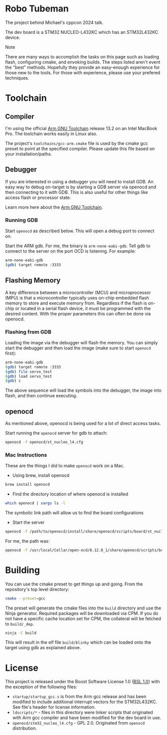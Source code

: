 # Robo Tubeman

The project behind Michael's cppcon 2024 talk.

The dev board is a STM32 NUCLEO-L432KC which has an STM32L432KC device.

> [!Note]
> There are many ways to accomplish the tasks on this page such as loading flash,
> configuring cmake, and envoking builds. The steps listed aren't event the "best"
> methods. Hopefully they provide an easy-enough experience for those new to the tools.
> For those with experience, please use your prefered techniques.


# Toolchain

## Compiler

I'm using the official [Arm GNU Toolchain](https://developer.arm.com/Tools%20and%20Software/GNU%20Toolchain) release 13.2 on an Intel MacBook Pro. The toolchain works easily in Linux also.

The project's `toolchains/gcc-arm.cmake` file is used by the cmake gcc preset to point at the specified compiler. Please update this file based on your installation/paths.


## Debugger

If you are interested in using a debugger you will need to install GDB. An easy way to debug on-target is by starting a GDB server via openocd and then connecting to it with GDB. This is also useful for other things like access flash or processor state.

Learn more here about the [Arm GNU Toolchain](https://learn.arm.com/install-guides/gcc/arm-gnu/).

### Running GDB

Start `openocd` as described below. This will open a debug port to connect on.

Start the ARM gdb. For me, the binary is `arm-none-eabi-gdb`. Tell gdb to connect to the server on the port OCD is listening. For example:

```bash
arm-none-eabi-gdb
(gdb) target remote :3333
```


## Flashing Memory

A key difference between a microcontroller (MCU) and microprocessor (MPU) is that a microcontroller typically uses on-chip embedded flash memory to store and execute memory from. Regardless if the flash is on-chip or located in a serial flash device, it must be programmed with the desired content. With the proper parameters this can often be done via openocd.

### Flashing from GDB

Loading the image via the debugger will flash the memory. You can simply start the debugger and then load the image (make sure to start `openocd` first):

```bash
arm-none-eabi-gdb
(gdb) target remote :3333
(gdb) file servo_test
(gdb) load servo_test
(gdb) c
```

The above sequence will load the symbols into the debugger, the image into flash, and then continue executing.


## openocd

As mentioned above, openocd is being used for a lot of direct access tasks.

Start running the `openocd` server for gdb to attach:

```bash
openocd -f openocd/st_nucleo_l4.cfg
```


### Mac Instructions

These are the things I did to make `openocd` work on a Mac.

- Using brew, install openocd

```bash
brew install openocd
```

- Find the directory location of where openocd is installed

```bash
which openocd | xargs ls -l
```

  The symbolic link path will allow us to find the board configurations
  
- Start the server

```bash
openocd -f /path/to/openocd/install/share/openocd/scripts/board/st_nucleo_l4.cfg
```

For me, the path was:

```bash
openocd -f /usr/local/Cellar/open-ocd/0.12.0_1/share/openocd/scripts/board/st_nucleo_l4.cfg
```


# Building

You can use the cmake preset to get things up and going. From the repository's top level directory:

```bash
cmake --preset=gcc
```

The preset will generate the cmake files into the `build` directory and use the Ninja generator. Required packages will be downloaded via CPM. If you do not have a specific cache location set for CPM, the collateral will be fetched to `build/_dep`.

```bash
ninja -C build
```

This will result in the elf file `build/blinky` which can be loaded onto the target using gdb as explained above.


# License

This project is released under the Boost Software License 1.0 ([BSL 1.0](https://www.boost.org/LICENSE_1_0.txt)) with the exception of the following files:

 - `startup/startup_gcc.s` is from the Arm gcc release and has been modified to include additional interrupt vectors for the STM32L432KC. See file's header for license information.
 - `ldscripts/*` - files in this directory were linker scripts that originated with Arm gcc compiler and have been modified for the dev board in use.
 - `openocd/stm32_nucleo_l4.cfg` - GPL 2.0. Originated from `openocd` distribution.


